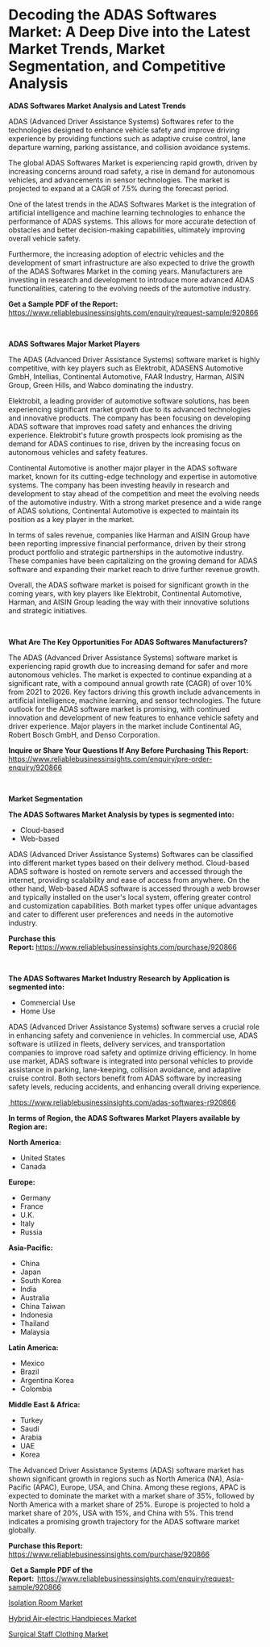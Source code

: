 <p><h1>Decoding the ADAS Softwares Market: A Deep Dive into the Latest Market Trends, Market Segmentation, and Competitive Analysis</h1></p><p><strong>ADAS Softwares Market Analysis and Latest Trends</strong></p>
<p><p>ADAS (Advanced Driver Assistance Systems) Softwares refer to the technologies designed to enhance vehicle safety and improve driving experience by providing functions such as adaptive cruise control, lane departure warning, parking assistance, and collision avoidance systems.</p><p>The global ADAS Softwares Market is experiencing rapid growth, driven by increasing concerns around road safety, a rise in demand for autonomous vehicles, and advancements in sensor technologies. The market is projected to expand at a CAGR of 7.5% during the forecast period.</p><p>One of the latest trends in the ADAS Softwares Market is the integration of artificial intelligence and machine learning technologies to enhance the performance of ADAS systems. This allows for more accurate detection of obstacles and better decision-making capabilities, ultimately improving overall vehicle safety.</p><p>Furthermore, the increasing adoption of electric vehicles and the development of smart infrastructure are also expected to drive the growth of the ADAS Softwares Market in the coming years. Manufacturers are investing in research and development to introduce more advanced ADAS functionalities, catering to the evolving needs of the automotive industry.</p></p>
<p><strong>Get a Sample PDF of the Report:&nbsp;</strong> <a href="https://www.reliablebusinessinsights.com/enquiry/request-sample/920866">https://www.reliablebusinessinsights.com/enquiry/request-sample/920866</a></p>
<p>&nbsp;</p>
<p><strong>ADAS Softwares Major Market Players</strong></p>
<p><p>The ADAS (Advanced Driver Assistance Systems) software market is highly competitive, with key players such as Elektrobit, ADASENS Automotive GmbH, Intellias, Continental Automotive, FAAR Industry, Harman, AISIN Group, Green Hills, and Wabco dominating the industry.</p><p>Elektrobit, a leading provider of automotive software solutions, has been experiencing significant market growth due to its advanced technologies and innovative products. The company has been focusing on developing ADAS software that improves road safety and enhances the driving experience. Elektrobit's future growth prospects look promising as the demand for ADAS continues to rise, driven by the increasing focus on autonomous vehicles and safety features.</p><p>Continental Automotive is another major player in the ADAS software market, known for its cutting-edge technology and expertise in automotive systems. The company has been investing heavily in research and development to stay ahead of the competition and meet the evolving needs of the automotive industry. With a strong market presence and a wide range of ADAS solutions, Continental Automotive is expected to maintain its position as a key player in the market.</p><p>In terms of sales revenue, companies like Harman and AISIN Group have been reporting impressive financial performance, driven by their strong product portfolio and strategic partnerships in the automotive industry. These companies have been capitalizing on the growing demand for ADAS software and expanding their market reach to drive further revenue growth.</p><p>Overall, the ADAS software market is poised for significant growth in the coming years, with key players like Elektrobit, Continental Automotive, Harman, and AISIN Group leading the way with their innovative solutions and strategic initiatives.</p></p>
<p>&nbsp;</p>
<p><strong>What Are The Key Opportunities For ADAS Softwares Manufacturers?</strong></p>
<p><p>The ADAS (Advanced Driver Assistance Systems) software market is experiencing rapid growth due to increasing demand for safer and more autonomous vehicles. The market is expected to continue expanding at a significant rate, with a compound annual growth rate (CAGR) of over 10% from 2021 to 2026. Key factors driving this growth include advancements in artificial intelligence, machine learning, and sensor technologies. The future outlook for the ADAS software market is promising, with continued innovation and development of new features to enhance vehicle safety and driver experience. Major players in the market include Continental AG, Robert Bosch GmbH, and Denso Corporation.</p></p>
<p><strong>Inquire or Share Your Questions If Any Before Purchasing This Report:</strong> <a href="https://www.reliablebusinessinsights.com/enquiry/pre-order-enquiry/920866">https://www.reliablebusinessinsights.com/enquiry/pre-order-enquiry/920866</a></p>
<p>&nbsp;</p>
<p><strong>Market Segmentation</strong></p>
<p><strong>The ADAS Softwares Market Analysis by types is segmented into:</strong></p>
<p><ul><li>Cloud-based</li><li>Web-based</li></ul></p>
<p><p>ADAS (Advanced Driver Assistance Systems) Softwares can be classified into different market types based on their delivery method. Cloud-based ADAS software is hosted on remote servers and accessed through the internet, providing scalability and ease of access from anywhere. On the other hand, Web-based ADAS software is accessed through a web browser and typically installed on the user's local system, offering greater control and customization capabilities. Both market types offer unique advantages and cater to different user preferences and needs in the automotive industry.</p></p>
<p><strong>Purchase this Report:&nbsp;</strong><a href="https://www.reliablebusinessinsights.com/purchase/920866">https://www.reliablebusinessinsights.com/purchase/920866</a></p>
<p>&nbsp;</p>
<p><strong>The ADAS Softwares Market Industry Research by Application is segmented into:</strong></p>
<p><ul><li>Commercial Use</li><li>Home Use</li></ul></p>
<p><p>ADAS (Advanced Driver Assistance Systems) software serves a crucial role in enhancing safety and convenience in vehicles. In commercial use, ADAS software is utilized in fleets, delivery services, and transportation companies to improve road safety and optimize driving efficiency. In home use market, ADAS software is integrated into personal vehicles to provide assistance in parking, lane-keeping, collision avoidance, and adaptive cruise control. Both sectors benefit from ADAS software by increasing safety levels, reducing accidents, and enhancing overall driving experience.</p></p>
<p><a href="https://www.reliablebusinessinsights.com/adas-softwares-r920866">&nbsp;https://www.reliablebusinessinsights.com/adas-softwares-r920866</a></p>
<p><strong>In terms of Region, the ADAS Softwares Market Players available by Region are:</strong></p>
<p>
    <p> <strong> North America: </strong>
        <ul>
            <li>United States</li>
            <li>Canada</li>
        </ul>
        </p> 
    <p> <strong> Europe: </strong>
        <ul>
            <li>Germany</li>
            <li>France</li>
            <li>U.K.</li>
            <li>Italy</li>
            <li>Russia</li>
        </ul>
        </p> 
    <p> <strong> Asia-Pacific: </strong>
        <ul>
            <li>China</li>
            <li>Japan</li>
            <li>South Korea</li>
            <li>India</li>
            <li>Australia</li>
            <li>China Taiwan</li>
            <li>Indonesia</li>
            <li>Thailand</li>
            <li>Malaysia</li>
        </ul>
        </p> 
    <p> <strong> Latin America: </strong>
        <ul>
            <li>Mexico</li>
            <li>Brazil</li>
            <li>Argentina Korea</li>
            <li>Colombia</li>
        </ul>
        </p> 
    <p> <strong> Middle East & Africa: </strong>
        <ul>
            <li>Turkey</li>
            <li>Saudi</li>
            <li>Arabia</li>
            <li>UAE</li>
            <li>Korea</li>
        </ul>
    </p>
    </p>
<p><p>The Advanced Driver Assistance Systems (ADAS) software market has shown significant growth in regions such as North America (NA), Asia-Pacific (APAC), Europe, USA, and China. Among these regions, APAC is expected to dominate the market with a market share of 35%, followed by North America with a market share of 25%. Europe is projected to hold a market share of 20%, USA with 15%, and China with 5%. This trend indicates a promising growth trajectory for the ADAS software market globally.</p></p>
<p><strong>Purchase this Report: </strong><a href="https://www.reliablebusinessinsights.com/purchase/920866">https://www.reliablebusinessinsights.com/purchase/920866</a></p>
<p>&nbsp;<strong>Get a Sample PDF of the Report:&nbsp;&nbsp;</strong><a href="https://www.reliablebusinessinsights.com/enquiry/request-sample/920866">https://www.reliablebusinessinsights.com/enquiry/request-sample/920866</a></p>
<p><strong></strong></p>
<p><p><a href="https://view.publitas.com/reportprime-1/isolation-room-market-outlook-complete-industry-analysis-2024-to-2031/">Isolation Room Market</a></p><p><a href="https://github.com/zmnbyevx75/Market-Research-Report-List-1/blob/main/hybrid-air-electric-handpieces-market.md">Hybrid Air-electric Handpieces Market</a></p><p><a href="https://github.com/mooaaztarek/Market-Research-Report-List-1/blob/main/surgical-staff-clothing-market.md">Surgical Staff Clothing Market</a></p></p>